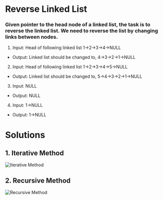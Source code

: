 # Reverse Linked List
### Given pointer to the head node of a linked list, the task is to reverse the linked list. We need to reverse the list by changing links between nodes.

1. Input: Head of following linked list
1->2->3->4->NULL
* Output: Linked list should be changed to,
4->3->2->1->NULL


2. Input: Head of following linked list
1->2->3->4->5->NULL
* Output: Linked list should be changed to,
5->4->3->2->1->NULL

3. Input: NULL
* Output: NULL

4. Input: 1->NULL
* Output: 1->NULL

# Solutions
## 1. Iterative Method
![Iterative Method](https://media.geeksforgeeks.org/wp-content/cdn-uploads/RGIF2.gif "Iterative Method")

## 2. Recursive Method
![Recursive Method](https://www.geeksforgeeks.org/wp-content/uploads/2009/07/Linked-List-Rverse.gif "Recursive Method")